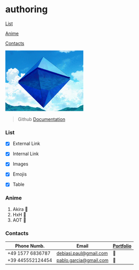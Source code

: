 # authoring

[List](#List)

[Anime](#Anime)

[Contacts](#Contacts)

![Image](./Gif/gif-project.gif) 

> Github [Documentation][doc]

### List

- [x] External Link

- [x] Internal Link

- [x] Images

- [x] Emojis

- [x] Table

### Anime

1. Akira 🥇
2. HxH 🥈
3. AOT 🥉


### Contacts

| Phone Numb.      | Email                  | [Portfolio][port] |
| ---------------- | ---------------------- | ----------------- |
| +49 1577 6836787 | debiasi.paul@gmail.com |  🛑                |
| +39 445552124454 | pablo.garcia@gmail.com |  🛑                |

[port]: https://paul-debiasi.herokuapp.com/ "Porfolio"
[doc]: https://help.github.com/en
